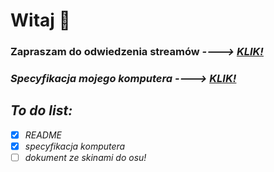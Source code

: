 # **Witaj** 👋
### ****Zapraszam do odwiedzenia streamów**** *---->* <em><ins>[KLIK!](https://twitch.tv/pawelgamer)<em><ins>


### ****Specyfikacja mojego komputera**** *---->* <em><ins>[KLIK!](https://github.com/PawelGamer/PawelGamer/blob/master/PawelGamer%E2%80%99s%20Equipment.md)<em><ins>


 ## **To do list:**

- [x] README 
- [x] specyfikacja komputera
- [ ] dokument ze skinami do osu!